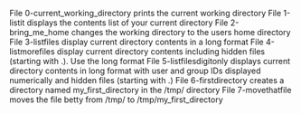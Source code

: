 File 0-current_working_directory prints the current working directory
File 1-listit displays the contents list of your current directory
File 2-bring_me_home changes the working directory to the users home directory
File 3-listfiles display current directory contents in a long format
File 4-listmorefiles display current directory contents including hidden files (starting with .). Use the long format
File 5-listfilesdigitonly displays current directory contents in long format with user and group IDs displayed numerically and hidden files (starting with .)
File 6-firstdirectory creates a directory named my_first_directory in the /tmp/ directory
File 7-movethatfile moves the file betty from /tmp/ to /tmp/my_first_directory
